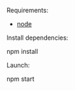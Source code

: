 Requirements:

- [node](https://nodejs.org)

Install dependencies:

npm install

Launch:

npm start
